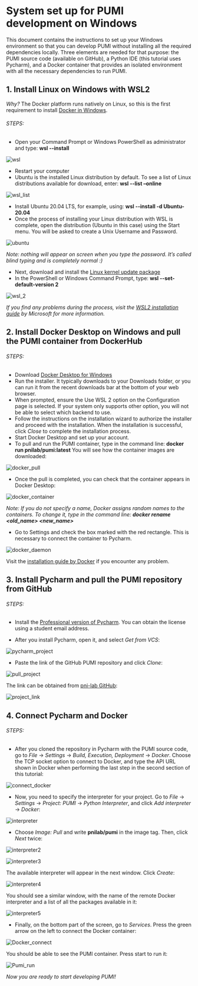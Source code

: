 # System set up for PUMI development on Windows

This document contains the instructions to set up your Windows environment so that you can develop PUMI without installing all the required dependencies locally. Three elements are needed for that purpose: the PUMI source code (available on GitHub), a Python IDE (this tutorial uses Pycharm), and a Docker container that provides an isolated environment with all the necessary dependencies to run PUMI. 

## 1. **Install Linux on Windows with WSL2**

*Why?* The Docker platform runs natively on Linux, so this is the first requirement to install  [Docker in Windows](https://docs.docker.com/desktop/install/windows-install/). 

###### STEPS:

- Open your Command Prompt or Windows PowerShell as administrator and type: **wsl --install**

![wsl](images/w1.png)

- Restart your computer 
- Ubuntu is the installed Linux distribution by default. To see a list of Linux distributions available for download, enter: **wsl --list –online**

![wsl_list](images/w2.png)

- Install Ubuntu 20.04 LTS, for example, using: **wsl --install -d Ubuntu-20.04** 
- Once the process of installing your Linux distribution with WSL is complete, open the distribution (Ubuntu in this case) using the Start menu. You will be asked to create a Unix Username and Password.

![ubuntu](images/w3.png)

_Note: nothing will appear on screen when you type the password. It’s called blind typing and is completely normal :)_

- Next, download and install the [Linux kernel update package](https://wslstorestorage.blob.core.windows.net/wslblob/wsl_update_x64.msi) 
- In the PowerShell or Windows Command Prompt, type: **wsl --set-default-version 2**

![wsl_2](images/w4.png)

*If you find any problems during the process, visit the [WSL2 installation guide](https://learn.microsoft.com/en-us/windows/wsl/install) by Microsoft for more information.*

## 2. **Install Docker Desktop on Windows and pull the PUMI container from DockerHub**

###### STEPS:

- Download [Docker Desktop for Windows](https://www.docker.com/products/docker-desktop/)
- Run the installer. It typically downloads to your Downloads folder, or you can run it from the recent downloads bar at the bottom of your web browser.
- When prompted, ensure the Use WSL 2 option on the Configuration page is selected. If your system only supports other option, you will not be able to select which backend to use.
- Follow the instructions on the installation wizard to authorize the installer and proceed with the installation. When the installation is successful, click *Close* to complete the installation process.
- Start Docker Desktop and set up your account.
- To pull and run the PUMI container, type in the command line: **docker run pnilab/pumi:latest**
You will see how the container images are downloaded:

![docker_pull](images/w5.png)

- Once the pull is completed, you can check that the container appears in Docker Desktop:

![docker_container](images/w6.png)

*Note: If you do not specify a name, Docker assigns random names to the containers. To change it, type in the command line: **docker rename <old_name> <new_name>***

- Go to Settings and check the box marked with the red rectangle. This is necessary to connect the container to Pycharm.

![docker_daemon](images/w7.png)

Visit the [installation guide by Docker](https://docs.docker.com/desktop/install/windows-install/) if you encounter any problem.

## 3.	**Install Pycharm and pull the PUMI repository from GitHub**

###### STEPS:
- Install the [Professional version of Pycharm](https://www.jetbrains.com/pycharm/download/#section=windows). You can obtain the license using a student email address.

- After you install Pycharm, open it, and select *Get from VCS*:

![pycharm_project](images/w8.png)

- Paste the link of the GitHub PUMI repository and click *Clone*:

![pull_project](images/w9.png)

The link can be obtained from [pni-lab GitHub](https://github.com/pni-lab/PUMI):

![project_link](images/w10.png)

## 4.	**Connect Pycharm and Docker**

###### STEPS:

- After you cloned the repository in Pycharm with the PUMI source code, go to _File_ &rarr; _Settings_ &rarr; _Build, Execution, Deployment_ &rarr; _Docker_. Choose the TCP socket option to connect to Docker, and type the API URL shown in Docker when performing the last step in the second section of this tutorial:

![connect_docker](images/w11.png)

- Now, you need to specify the interpreter for your project. Go to *File* &rarr; *Settings* &rarr; *Project: PUMI* &rarr; *Python Interpreter*, and click *Add interpreter* &rarr; *Docker*:

![interpreter](images/w12.png)

- Choose *Image: Pull* and write **pnilab/pumi** in the image tag. Then, click *Next* twice:
 
![interpreter2](images/w13.png)

![interpreter3](images/w14.png)

The available interpreter will appear in the next window. Click *Create*:

![interpreter4](images/w15.png)

You should see a similar window, with the name of the remote Docker interpreter and a list of all the packages available in it:

![interpreter5](images/w16.png)

- Finally, on the bottom part of the screen, go to *Services*. Press the green arrow on the left to connect the Docker container:

![Docker_connect](images/w17.png)

You should be able to see the PUMI container. Press start to run it:

![Pumi_run](images/w18.png)

*Now you are ready to start developing PUMI!*


